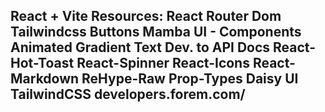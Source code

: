 React + Vite
Resources:
React Router Dom
Tailwindcss Buttons
Mamba UI - Components
Animated Gradient Text
Dev. to API Docs
React-Hot-Toast
React-Spinner
React-Icons
React-Markdown
ReHype-Raw
Prop-Types
Daisy UI
TailwindCSS
developers.forem.com/
- 
